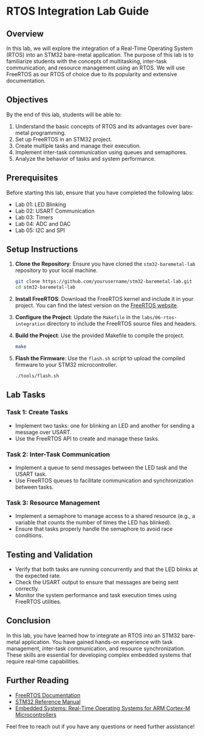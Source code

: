 # RTOS Integration Lab Guide

## Overview

In this lab, we will explore the integration of a Real-Time Operating System (RTOS) into an STM32 bare-metal application. The purpose of this lab is to familiarize students with the concepts of multitasking, inter-task communication, and resource management using an RTOS. We will use FreeRTOS as our RTOS of choice due to its popularity and extensive documentation.

## Objectives

By the end of this lab, students will be able to:

1. Understand the basic concepts of RTOS and its advantages over bare-metal programming.
2. Set up FreeRTOS in an STM32 project.
3. Create multiple tasks and manage their execution.
4. Implement inter-task communication using queues and semaphores.
5. Analyze the behavior of tasks and system performance.

## Prerequisites

Before starting this lab, ensure that you have completed the following labs:

- Lab 01: LED Blinking
- Lab 02: USART Communication
- Lab 03: Timers
- Lab 04: ADC and DAC
- Lab 05: I2C and SPI

## Setup Instructions

1. **Clone the Repository**: Ensure you have cloned the `stm32-baremetal-lab` repository to your local machine.

   ```bash
   git clone https://github.com/yourusername/stm32-baremetal-lab.git
   cd stm32-baremetal-lab
   ```

2. **Install FreeRTOS**: Download the FreeRTOS kernel and include it in your project. You can find the latest version on the [FreeRTOS website](https://www.freertos.org/).

3. **Configure the Project**: Update the `Makefile` in the `labs/06-rtos-integration` directory to include the FreeRTOS source files and headers.

4. **Build the Project**: Use the provided Makefile to compile the project.

   ```bash
   make
   ```

5. **Flash the Firmware**: Use the `flash.sh` script to upload the compiled firmware to your STM32 microcontroller.

   ```bash
   ./tools/flash.sh
   ```

## Lab Tasks

### Task 1: Create Tasks

- Implement two tasks: one for blinking an LED and another for sending a message over USART.
- Use the FreeRTOS API to create and manage these tasks.

### Task 2: Inter-Task Communication

- Implement a queue to send messages between the LED task and the USART task.
- Use FreeRTOS queues to facilitate communication and synchronization between tasks.

### Task 3: Resource Management

- Implement a semaphore to manage access to a shared resource (e.g., a variable that counts the number of times the LED has blinked).
- Ensure that tasks properly handle the semaphore to avoid race conditions.

## Testing and Validation

- Verify that both tasks are running concurrently and that the LED blinks at the expected rate.
- Check the USART output to ensure that messages are being sent correctly.
- Monitor the system performance and task execution times using FreeRTOS utilities.

## Conclusion

In this lab, you have learned how to integrate an RTOS into an STM32 bare-metal application. You have gained hands-on experience with task management, inter-task communication, and resource synchronization. These skills are essential for developing complex embedded systems that require real-time capabilities.

## Further Reading

- [FreeRTOS Documentation](https://www.freertos.org/Documentation/RTOS_book.html)
- [STM32 Reference Manual](https://www.st.com/en/microcontrollers-microprocessors/stm32f4-series.html)
- [Embedded Systems: Real-Time Operating Systems for ARM Cortex-M Microcontrollers](https://www.amazon.com/Embedded-Systems-Real-Time-Operating-Microcontrollers/dp/0134995555)

Feel free to reach out if you have any questions or need further assistance!